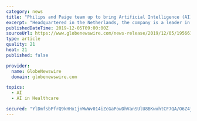 ```yaml
---
category: news
title: "Philips and Paige team up to bring Artificial Intelligence (AI) to clinical pathology diagnostics"
excerpt: "Headquartered in the Netherlands, the company is a leader in diagnostic imaging, image-guided therapy, patient monitoring, and health informatics, as well as in consumer health and home care. Philips generated 2018 sales of EUR 18.1 billion and employs ..."
publishedDateTime: 2019-12-05T09:00:00Z
sourceUrl: https://www.globenewswire.com/news-release/2019/12/05/1956610/0/en/Philips-and-Paige-team-up-to-bring-Artificial-Intelligence-AI-to-clinical-pathology-diagnostics.html
type: article
quality: 21
heat: 21
published: false

provider:
  name: GlobeNewswire
  domain: globenewswire.com

topics:
  - AI
  - AI in Healthcare

secured: "YlDmfsbPfrQ9kHHx1jnWwWv014iZcGaPowDhVanSUlU8BKwxhtCF7QA/O6Z4jZiUo+wlGI1BVSwCWy/MYjFf2xhePbEG2z/jAuVus+iG8e1CEQKxhj9bS8KPCEleYUiiEovUrm04MVlXUwZrCtiMlK+UdLDlfoLtmfBbgy1Vi+Ug8/p/LwrHOWx2OptoLZvLZ9JWCpa6mvpN+DPiop4WkHayehbMalcHnBucs3tctJRVRTDS9uANYrEfwvZxpj14AlE0E+E/PCicHZtbEq3Rxg==;3wWOMbmz9tzKDCE53oQYXg=="
---
```


